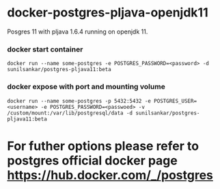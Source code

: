 # docker-postgres-pljava-openjdk11
Posgres 11 with pljava 1.6.4 running on openjdk 11.
### docker start container
```
docker run --name some-postgres -e POSTGRES_PASSWORD=<password> -d sunilsankar/postgres-pljava11:beta
```
### docker expose with port and mounting volume
```
docker run --name some-postgres -p 5432:5432 -e POSTGRES_USER=<username> -e POSTGRES_PASSWORD=<passwoed> -v /custom/mount:/var/lib/postgresql/data -d sunilsankar/postgres-pljava11:beta

```
# For futher options please refer to postgres official docker page https://hub.docker.com/_/postgres
